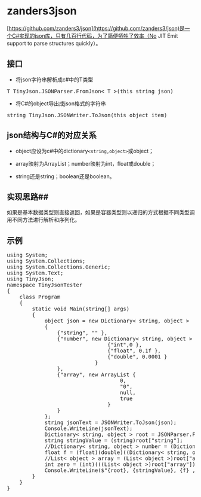 zanders3json
=================

[https://github.com/zanders3/json](https://github.com/zanders3/json)是一个C#实现的json库，只有几百行代码，为了简便牺牲了效率（No JIT Emit support to parse structures quickly）。


## 接口 ##


* 将json字符串解析成c#中的T类型


<pre data-language="C#">
T TinyJson.JSONParser.FromJson< T >(this string json)
</pre>

* 将C#的object导出成json格式的字符串

<pre data-language="C#">
string TinyJson.JSONWriter.ToJson(this object item)
</pre>

## json结构与C#的对应关系 ##

* object应设为c#中的dictionary`<string,object>`或object；

* array映射为ArrayList；number映射为int，float或double；

* string还是string；boolean还是boolean。


## 实现思路##
如果是基本数据类型则直接返回，如果是容器类型则以递归的方式根据不同类型调用不同方法进行解析和序列化。


## 示例 ##


<pre data-language="C#">
using System;
using System.Collections;
using System.Collections.Generic;
using System.Text;
using TinyJson;
namespace TinyJsonTester
{
    class Program
    {
        static void Main(string[] args)
        {
            object json = new Dictionary< string, object >
            {
                {"string", "" },
                {"number", new Dictionary< string, object > {
                                {"int",0 },
                                {"float", 0.1f },
                                {"double", 0.0001 }
                            }
                },
                {"array", new ArrayList {
                                    0,
                                    "0",
                                    null,
                                    true
                                }
                }
            };
            string jsonText = JSONWriter.ToJson(json);
            Console.WriteLine(jsonText);
            Dictionary< string, object > root = JSONParser.FromJson< Dictionary< string, object > > (jsonText);
            string stringValue = (string)root["string"];
            //Dictionary< string, object > number = (Dictionary< string, object >)root["number"];
            float f = (float)(double)((Dictionary< string, object >)root["number"])["float"];
            //List< object > array = (List< object >)root["array"];
            int zero = (int)(((List< object >)root["array"])[0]);
            Console.WriteLine($"{root}, {stringValue}, {f} , {zero}");
        }
    }
}
</pre>

